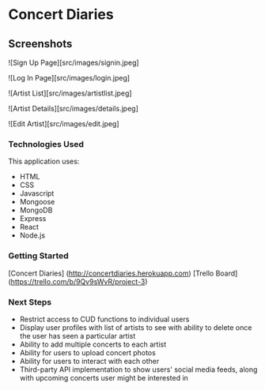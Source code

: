 # Concert Diaries

## Screenshots

![Sign Up Page][src/images/signin.jpeg]

![Log In Page][src/images/login.jpeg]

![Artist List][src/images/artistlist.jpeg]

![Artist Details][src/images/details.jpeg]

![Edit Artist][src/images/edit.jpeg]

### Technologies Used

This application uses: 

- HTML
- CSS
- Javascript
- Mongoose
- MongoDB
- Express
- React
- Node.js

### Getting Started

[Concert Diaries] (http://concertdiaries.herokuapp.com)
[Trello Board] (https://trello.com/b/9Qv9sWvR/project-3)

### Next Steps

- Restrict access to CUD functions to individual users
- Display user profiles with list of artists to see with ability to delete once the user has seen a particular artist
- Ability to add multiple concerts to each artist
- Ability for users to upload concert photos 
- Ability for users to interact with each other 
- Third-party API implementation to show users' social media feeds, along with upcoming concerts user might be interested in
